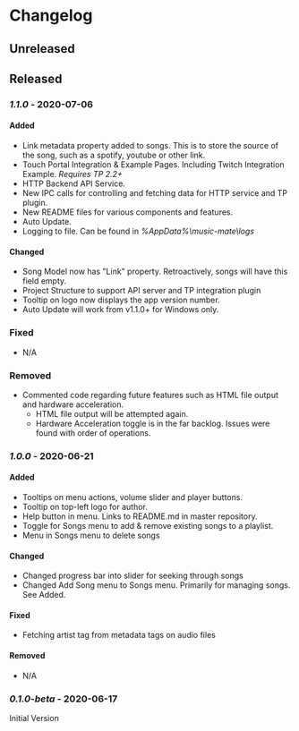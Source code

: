 
# Changelog

## Unreleased


## Released


### *1.1.0* - 2020-07-06

#### Added
- Link metadata property added to songs. This is to store the source of the song, such as a spotify, youtube or other link.
- Touch Portal Integration & Example Pages. Including Twitch Integration Example. *Requires TP 2.2+*
- HTTP Backend API Service.
- New IPC calls for controlling and fetching data for HTTP service and TP plugin.
- New README files for various components and features.
- Auto Update.
- Logging to file. Can be found in *%AppData%\music-mate\logs*

#### Changed

- Song Model now has "Link" property. Retroactively, songs will have this field empty.
- Project Structure to support API server and TP integration plugin
- Tooltip on logo now displays the app version number.
- Auto Update will work from v1.1.0+ for Windows only.

### Fixed
- N/A

### Removed
- Commented code regarding future features such as HTML file output and hardware acceleration.
	- HTML file output will be attempted again.
	- Hardware Acceleration toggle is in the far backlog. Issues were found with order of operations.


### *1.0.0* - 2020-06-21

#### Added
- Tooltips on menu actions, volume slider and player buttons.
- Tooltip on top-left logo for author.
- Help button in menu. Links to README.md in master repository. 
- Toggle for Songs menu to add & remove existing songs to a playlist.
- Menu in Songs menu to delete songs

#### Changed
- Changed progress bar into slider for seeking through songs
- Changed Add Song menu to Songs menu. Primarily for managing songs. See Added.

#### Fixed
- Fetching artist tag from metadata tags on audio files

#### Removed
- N/A 

### *0.1.0-beta* - 2020-06-17

Initial Version
